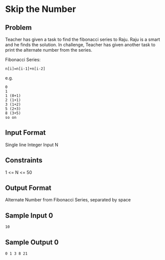 # Skip the Number

## Problem
Teacher has given a task to find the fibonacci series to Raju. Raju is a smart and he finds the solution. In challenge, Teacher has given another task to print the alternate number from the series.

Fibonacci Series:

`n[i]=n[i-1]+n[i-2]`

e.g.

```
0
1 
1 (0+1)
2 (1+1)
3 (1+2)
5 (2+3)
8 (3+5)
so on
```

## Input Format
Single line Integer Input N

## Constraints
1 <= N <= 50

## Output Format
Alternate Number from Fibonacci Series, separated by space

## Sample Input 0
```
10
```

## Sample Output 0
```
0 1 3 8 21
```